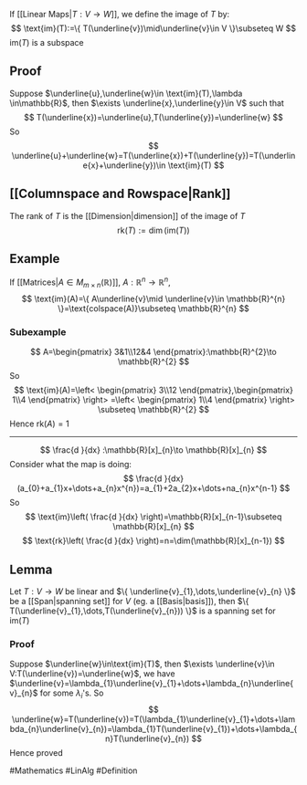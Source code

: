 If [[Linear Maps|$T:V\to W$]], we define the image of $T$ by:
$$
\text{im}(T):=\{ T(\underline{v})\mid\underline{v}\in  V \}\subseteq W
$$
$\text{im}(T)$ is a subspace
## Proof
Suppose $\underline{u},\underline{w}\in \text{im}(T),\lambda \in\mathbb{R}$, then $\exists \underline{x},\underline{y}\in V$ such that
$$
T(\underline{x})=\underline{u},T(\underline{y})=\underline{w}
$$
So
$$
\underline{u}+\underline{w}=T(\underline{x})+T(\underline{y})=T(\underline{x}+\underline{y})\in  \text{im}(T)
$$
## [[Columnspace and Rowspace|Rank]]
The rank of $T$ is the [[Dimension|dimension]] of the image of $T$
$$
\text{rk}(T):=\dim(\text{im}(T))
$$
## Example
If [[Matrices|$A\in M_{m\times n}(\mathbb{R})$]], $A:\mathbb{R}^{n}\to \mathbb{R}^{n}$, 
$$
\text{im}(A)=\{ A\underline{v}\mid \underline{v}\in \mathbb{R}^{n} \}=\text{colspace(A)}\subseteq \mathbb{R}^{n}
$$
### Subexample
$$
A=\begin{pmatrix}
3&1\\12&4
\end{pmatrix}:\mathbb{R}^{2}\to \mathbb{R}^{2}
$$
So
$$
\text{im}(A)=\left< \begin{pmatrix}
3\\12
\end{pmatrix},\begin{pmatrix}
1\\4
\end{pmatrix} \right> =\left< \begin{pmatrix}
1\\4
\end{pmatrix} \right> \subseteq \mathbb{R}^{2}
$$
Hence $\text{rk}(A)=1$
___
$$
\frac{d }{dx} :\mathbb{R}[x]_{n}\to \mathbb{R}[x]_{n}
$$
Consider what the map is doing:
$$
\frac{d }{dx} (a_{0}+a_{1}x+\dots+a_{n}x^{n})=a_{1}+2a_{2}x+\dots+na_{n}x^{n-1}
$$
So
$$
\text{im}\left( \frac{d }{dx}  \right)=\mathbb{R}[x]_{n-1}\subseteq \mathbb{R}[x]_{n}
$$
$$
 \text{rk}\left( \frac{d }{dx}  \right)=n=\dim(\mathbb{R}[x]_{n-1})
$$
## Lemma
Let $T:V\to W$ be linear and $\{ \underline{v}_{1},\dots,\underline{v}_{n} \}$ be a [[Span|spanning set]] for $V$ (eg. a [[Basis|basis]]), then $\{ T(\underline{v}_{1},\dots,T(\underline{v}_{n})) \}$ is a spanning set for $\text{im}(T)$
### Proof
Suppose $\underline{w}\in\text{im}(T)$, then $\exists \underline{v}\in V:T(\underline{v})=\underline{w}$, we have $\underline{v}=\lambda_{1}\underline{v}_{1}+\dots+\lambda_{n}\underline{v}_{n}$ for some $\lambda_{i}$'s. So 
$$
\underline{w}=T(\underline{v})=T(\lambda_{1}\underline{v}_{1}+\dots+\lambda_{n}\underline{v}_{n})=\lambda_{1}T(\underline{v}_{1})+\dots+\lambda_{n}T(\underline{v}_{n})
$$
Hence proved

#Mathematics #LinAlg #Definition 